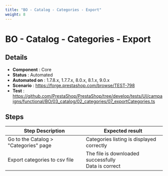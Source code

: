 ```yaml
---
title: "BO - Catalog - Categories - Export"
weight: 8
---
```


# BO - Catalog - Categories - Export
## Details
* **Component** : Core
* **Status** : Automated
* **Automated on** : 1.7.8.x, 1.7.7.x, 8.0.x, 8.1.x, 9.0.x
* **Scenario** : https://forge.prestashop.com/browse/TEST-798
* **Test** : https://github.com/PrestaShop/PrestaShop/tree/develop/tests/UI/campaigns/functional/BO/03_catalog/02_categories/07_exportCategories.ts

## Steps
| Step Description | Expected result |
| ----- | ----- |
| Go to the Catalog > "Categories" page | Categories listing is displayed correctly |
| Export categories to csv file | The file is downloaded successfully<br>Data is correct |

